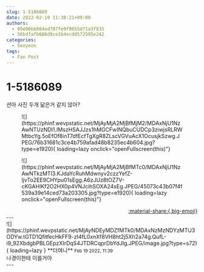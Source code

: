 ```yaml
---
slug: 1-5186089
date: 2022-02-19 11:38:21+09:00
authors:
  - 89e06bb804ed787fe9f9855d71a3f835
  - 56bdfafb606d9ce1b4ecdd572595e242
categories:
  - Seoyeon
tags:
  - Fan Post
---
```


# 1-5186089

<div class="post-container" markdown="1">
<div class="content-container md-sidebar__scrollwrap" markdown="1">

션아 사진 두개 닮은거 같지 않아?
<figure markdown="1">
![](https://phinf.wevpstatic.net/MjAyMjA2MjBfMjM2/MDAxNjU1NzAwNTUzNDI1.IMszHSAJJzs1hMGCFwINQbuCUDCp3ziwjsRLRWMtbcYg.5oEfOf8inT7dfEcfTgXgR8ZLscVGVuAcX1OcusjkSzwg.JPEG/76b31681c3ce4b759afad48b8235ec4b604.jpg?type=e1920){ loading=lazy onclick="openFullscreen(this)"}
</figure>

<figure markdown="1">
![](https://phinf.wevpstatic.net/MjAyMjA2MjBfMTc0/MDAxNjU1NzAwNTkzMTI3.KJdaYcRuhMdwnyv2czzYefZ-IjvTo2EE9CHYpu01sEgg.A6zJUz8tOZ7V-cKGAHIKf2O2HX0p4VNJcihSOXA24sEg.JPEG/45073c43b07f4f539a39e14ced73a203305.jpg?type=e1920){ loading=lazy onclick="openFullscreen(this)"}
</figure>


</div>
</div>

<div style="text-align: right;" markdown="1">
<a href="https://weverse.io/fromis9/fanpost/1-5186089" style="text-align: right;">:material-share:{.big-emoji}</a>
</div>
---

<div class="comments-container md-sidebar__scrollwrap" markdown="1">
<div class="comment" markdown="1">
<div class='id-container' markdown="1">
![](https://phinf.wevpstatic.net/MjAyNDEyMDZfMTk0/MDAxNzMzNDYzMTU3ODYw.tGTD1QfitfecHkFF9-zI4fL0xnXf8VH8ht2j5Xh2a74g.QufL-i9_92XbdgbPBLGEpzXIrDqS4JTDRCqprDbYdJIg.JPEG/image.jpg?type=s72){ loading=lazy }
**<span class="artist">더여니</span>** <small>Feb 19 2022, 11:39</small><br>
</div>
<div class='comment-body' markdown="1">
나경이한테 이를거야
</div>
</div>
</div>
---
